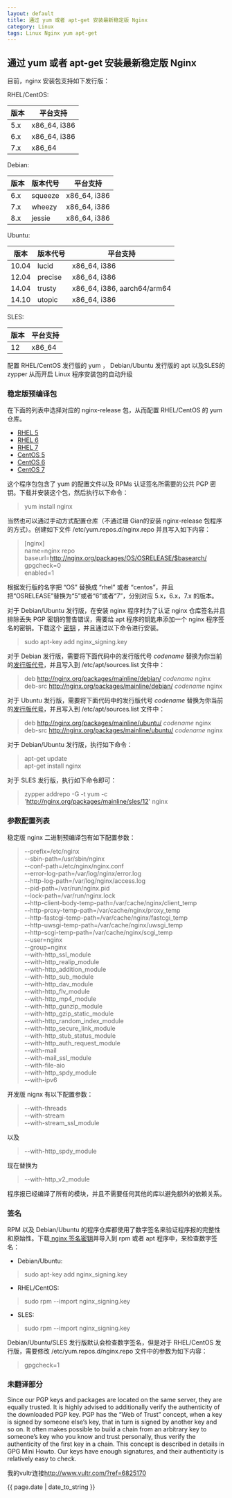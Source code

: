 ```yaml
---
layout: default
title: 通过 yum 或者 apt-get 安装最新稳定版 Nginx
category: Linux
tags: Linux Nginx yum apt-get
---
```




## 通过 yum 或者 apt-get 安装最新稳定版 Nginx


目前，nginx 安装包支持如下发行版：

RHEL/CentOS:


|版本|平台支持|
|---|---|
|5.x|x86_64, i386|
|6.x|x86_64, i386|
|7.x|x86_64|


Debian:


|版本|版本代号|平台支持|
|---|---|---|
|6.x|squeeze|x86_64, i386|
|7.x|wheezy|x86_64, i386|
|8.x|jessie|x86_64, i386|


Ubuntu:


|版本|版本代号|平台支持|
|---|---|---|
|10.04|lucid|x86_64, i386|
|12.04|precise|x86_64, i386|
|14.04|trusty|x86_64, i386, aarch64/arm64|
|14.10|utopic|x86_64, i386|


SLES:


|版本|平台支持|
|---|---|
|12|x86_64|


配置 RHEL/CentOS 发行版的 yum ， Debian/Ubuntu 发行版的 apt 以及SLES的 zypper 从而开启 Linux 程序安装包的自动升级

### 稳定版预编译包

在下面的列表中选择对应的 nginx-release 包，从而配置 RHEL/CentOS 的 yum 仓库。

- [RHEL 5](http://nginx.org/packages/rhel/5/noarch/RPMS/nginx-release-rhel-5-0.el5.ngx.noarch.rpm)
- [RHEL 6](http://nginx.org/packages/rhel/6/noarch/RPMS/nginx-release-rhel-6-0.el6.ngx.noarch.rpm)
- [RHEL 7](http://nginx.org/packages/rhel/7/noarch/RPMS/nginx-release-rhel-7-0.el7.ngx.noarch.rpm)
- [CentOS 5](http://nginx.org/packages/centos/5/noarch/RPMS/nginx-release-centos-5-0.el5.ngx.noarch.rpm)
- [CentOS 6](http://nginx.org/packages/centos/6/noarch/RPMS/nginx-release-centos-6-0.el6.ngx.noarch.rpm)
- [CentOS 7](http://nginx.org/packages/centos/7/noarch/RPMS/nginx-release-centos-7-0.el7.ngx.noarch.rpm)

这个程序包包含了 yum 的配置文件以及 RPMs 认证签名所需要的公共 PGP 密钥。下载并安装这个包，然后执行以下命令：

> yum install nginx

当然也可以通过手动方式配置仓库（不通过珊 Gian的安装 nginx-release 包程序的方式）。创建如下文件 /etc/yum.repos.d/nginx.repo 并且写入如下内容：

> [nginx]  
> name=nginx repo  
> baseurl=http://nginx.org/packages/OS/OSRELEASE/$basearch/  
> gpgcheck=0  
> enabled=1

根据发行版的名字把 “OS” 替换成 “rhel” 或者 “centos”，并且把“OSRELEASE”替换为“5”或者“6”或者“7”，分别对应 5.x，6.x，7.x 的版本。

对于 Debian/Ubuntu 发行版，在安装 nginx 程序时为了认证 nginx 仓库签名并且排除丢失 PGP 密钥的警告错误，需要给 apt 程序的钥匙串添加一个 nginx 程序签名的密钥。下载这个 [密钥](http://nginx.org/keys/nginx_signing.key) ，并且通过以下命令进行安装。

> sudo apt-key add nginx_signing.key

对于 Debian 发行版，需要将下面代码中的发行版代号 *codename* 替换为你当前的[发行版代号](http://nginx.org/en/linux_packages.html#distributions)，并且写入到 /etc/apt/sources.list 文件中：

> deb http://nginx.org/packages/mainline/debian/ *codename* nginx   
> deb-src http://nginx.org/packages/mainline/debian/ *codename* nginx

对于 Ubuntu 发行版，需要将下面代码中的发行版代号 *codename* 替换为你当前的[发行版代号](http://nginx.org/en/linux_packages.html#distributions)，并且写入到 /etc/apt/sources.list 文件中：

> deb http://nginx.org/packages/mainline/ubuntu/ *codename* nginx  
> deb-src http://nginx.org/packages/mainline/ubuntu/ *codename* nginx

对于 Debian/Ubuntu 发行版，执行如下命令：

> apt-get update  
> apt-get install nginx

对于 SLES 发行版，执行如下命令即可：

> zypper addrepo -G -t yum -c 'http://nginx.org/packages/mainline/sles/12' nginx


### 参数配置列表

稳定版 nginx 二进制预编译包有如下配置参数：

> --prefix=/etc/nginx  
> --sbin-path=/usr/sbin/nginx  
> --conf-path=/etc/nginx/nginx.conf  
> --error-log-path=/var/log/nginx/error.log  
> --http-log-path=/var/log/nginx/access.log  
> --pid-path=/var/run/nginx.pid  
> --lock-path=/var/run/nginx.lock  
> --http-client-body-temp-path=/var/cache/nginx/client\_temp  
> --http-proxy-temp-path=/var/cache/nginx/proxy\_temp  
> --http-fastcgi-temp-path=/var/cache/nginx/fastcgi\_temp  
> --http-uwsgi-temp-path=/var/cache/nginx/uwsgi\_temp  
> --http-scgi-temp-path=/var/cache/nginx/scgi\_temp  
> --user=nginx  
> --group=nginx  
> --with-http\_ssl\_module  
> --with-http\_realip\_module  
> --with-http\_addition\_module  
> --with-http\_sub\_module  
> --with-http\_dav\_module  
> --with-http\_flv\_module  
> --with-http\_mp4\_module  
> --with-http\_gunzip\_module  
> --with-http\_gzip\_static\_module  
> --with-http\_random\_index\_module  
> --with-http\_secure\_link\_module  
> --with-http\_stub\_status\_module  
> --with-http\_auth\_request\_module  
> --with-mail  
> --with-mail\_ssl\_module  
> --with-file-aio  
> --with-http\_spdy_module  
> --with-ipv6  

开发版 nignx 有以下配置参数：

> --with-threads  
> --with-stream  
> --with-stream\_ssl_module  

以及

> --with-http\_spdy_module  

现在替换为

> --with-http\_v2_module

程序报已经编译了所有的模块，并且不需要任何其他的库以避免额外的依赖关系。

### 签名

RPM 以及 Debian/Ubuntu 的程序仓库都使用了数字签名来验证程序报的完整性和原始性。下载[ nginx 签名密钥](http://nginx.org/keys/nginx_signing.key)并导入到 rpm 或者 apt 程序中，来检查数字签名：

- Debian/Ubuntu:
> sudo apt-key add nginx_signing.key

- RHEL/CentOS:
> sudo rpm --import nginx_signing.key

- SLES:
> sudo rpm --import nginx_signing.key

Debian/Ubuntu/SLES 发行版默认会检查数字签名，但是对于 RHEL/CentOS 发行版，需要修改 /etc/yum.repos.d/nginx.repo 文件中的参数为如下内容：

> gpgcheck=1

### 未翻译部分
Since our PGP keys and packages are located on the same server, they are equally trusted. It is highly advised to additionally verify the authenticity of the downloaded PGP key. PGP has the “Web of Trust” concept, when a key is signed by someone else’s key, that in turn is signed by another key and so on. It often makes possible to build a chain from an arbitrary key to someone’s key who you know and trust personally, thus verify the authenticity of the first key in a chain. This concept is described in details in GPG Mini Howto. Our keys have enough signatures, and their authenticity is relatively easy to check.

<p>我的vultr连接<a href="http://www.vultr.com/?ref=6825170">http://www.vultr.com/?ref=6825170</a></p>

<p>{{ page.date | date_to_string }}</p>